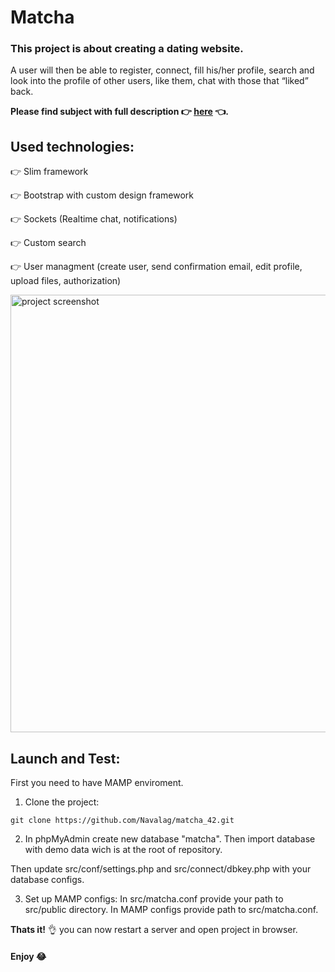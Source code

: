 # Matcha

### This project is about creating a dating website.

A user will then be able to register, connect, fill his/her profile, search and look into
the profile of other users, like them, chat with those that “liked” back.

**Please find subject with full description :point_right: [here](matcha.en.pdf) :point_left:.**

## Used technologies:

:point_right: Slim framework

:point_right: Bootstrap with custom design framework

:point_right: Sockets (Realtime chat, notifications)

:point_right: Custom search

:point_right: User managment (create user, send confirmation email, edit profile, upload files, authorization)

<img src="" alt="project screenshot" title="project screenshot 5" width="700">

## Launch and Test:

First you need to have MAMP enviroment.

1) Clone the project:

```
git clone https://github.com/Navalag/matcha_42.git
```

2) In phpMyAdmin create new database "matcha".
Then import database with demo data wich is at the root of repository.

Then update src/conf/settings.php and src/connect/dbkey.php with your database configs.

3) Set up MAMP configs:
In src/matcha.conf provide your path to src/public directory.
In MAMP configs provide path to src/matcha.conf.

**Thats it!** :ok_hand: you can now restart a server and open project in browser.

#### Enjoy :joy:
